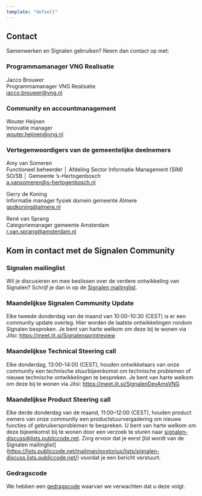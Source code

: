 ```yaml
---
template: "default"
---
```


## Contact

Samenwerken en Signalen gebruiken? Neem dan contact op met:

### Programmamanager VNG Realisatie

Jacco Brouwer<br />
Programmamanager VNG Realisatie<br />
[jacco.brouwer@vng.nl](mailto:jacco.brouwer@vng.nl)

### Community en accountmanagement

Wouter Heijnen<br />
Innovatie manager<br />
[wouter.heijnen@vng.nl](mailto:wouter.heijnen@vng.nl)

### Vertegenwoordigers van de gemeentelijke deelnemers

Amy van Someren<br />
Functioneel beheerder │ Afdeling Sector Informatie Management (SIM) SO/SB │ Gemeente ’s-Hertogenbosch<br />
[a.vansomeren@s-hertogenbosch.nl](mailto:a.vansomeren@s-hertogenbosch.nl)

Gerry de Koning<br />
Informatie manager fysiek domein gemeente Almere<br />
[gpdkoning@almere.nl](mailto:gpdkoning@almere.nl)

René van Sprang<br />
Categoriemanager gemeente Amsterdam<br />
[r.van.sprang@amsterdam.nl](mailto:r.van.sprang@amsterdam.nl)

## Kom in contact met de Signalen Community

### Signalen mailinglist

Wil je discusieren en mee beslissen over de verdere ontwikkeling van Signalen? Schrijf je dan in op de [Signalen mailinglist](https://lists.publiccode.net/mailman/postorius/lists/signalen-discuss.lists.publiccode.net/).

### Maandelijkse Signalen Community Update

Elke tweede donderdag van de maand van 10:00–10:30 (CEST) is er een community update overleg. Hier worden de laatste ontwikkelingen rondom Signalen besproken. Je bent van harte welkom om deze bij te wonen via Jitsi: https://meet.jit.si/Signalensprintreview

### Maandelijkse Technical Steering call

Elke donderdag, 13:00–14:00 (CEST), houden ontwikkelaars van onze community een technische stuurbijeenkomst om technische problemen of nieuwe technische ontwikkelingen te bespreken. Je bent van harte welkom om deze bij te wonen via Jitsi: https://meet.jit.si/SignalenDevAmsVNG

### Maandelijkse Product Steering call

Elke derde donderdag van de maand, 11:00–12:00 (CEST), houden product owners van onze community een productstuurvergadering om nieuwe functies of gebruikersproblemen te bespreken. U bent van harte welkom om deze bijeenkomst bij te wonen door een verzoek te sturen naar signalen-discuss@lists.publiccode.net. Zorg ervoor dat je eerst [lid wordt van de Signalen mailinglist] (https://lists.publiccode.net/mailman/postorius/lists/signalen-discuss.lists.publiccode.net/) voordat je een bericht verstuurt.

### Gedragscode
We hebben een [gedragscode](../CODE_OF_CONDUCT.md) waarvan we verwachten dat u deze volgt.